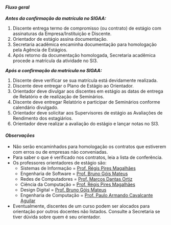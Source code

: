 
#### _**Fluxo geral**_

**_Antes da confirmação da matrícula no SIGAA:_**

1.  Discente entrega termo de compromisso (ou contrato) de estágio com assinaturas da Empresa/Instituição e Discente.
2.  Orientador de estágio assina documentação.
3.  Secretaria acadêmica encaminha documentação para homologação pela Agência de Estágios.
4.  Após retorno da documentação homologada, Secretaria acadêmica procede a matrícula da atividade no SI3.

**_Após a confirmação da matrícula no SIGAA:_**

1.  Discente deve verificar se sua matrícula está devidamente realizada.
2.  Discente deve entregar o Plano de Estágio ao Orientador.
3.  Orientador deve divulgar aos discentes em estágio as datas de entrega de Relatório e de realização de Seminários.
4.  Discente deve entregar Relatório e participar de Seminários conforme calendário divulgado.
5.  Orientador deve solicitar aos Supervisores de estágio as Avaliações de Rendimento dos estagiários.
6.  Orientador deve realizar a avaliação do estágio e lançar notas no SI3.

#### _**Observações**_

*   Não serão encaminhados para homologação os contratos que estiverem com erros ou de empresas não conveniadas.
*   Para saber o que é verificado nos contratos, leia a lista de conferência.
*   Os professores orientadores de estágio são:
    *   Sistemas de Informação = [Prof. Régis Pires Magalhães](https://www.quixada.ufc.br/docente/regis-pires-magalhaes/)
    *   Engenharia de Software = [Prof. Bruno Góis Mateus](https://www.quixada.ufc.br/docente/bruno-gois-mateus/)
    *   Redes de Computadores = [Prof. Marcos Dantas Ortiz](https://www.quixada.ufc.br/docente/marcos-dantas-ortiz/)
    *   Ciência da Computação = [Prof. Régis Pires Magalhães](https://www.quixada.ufc.br/docente/regis-pires-magalhaes/)
    *   Design Digital = [Prof. Bruno Góis Mateus](https://www.quixada.ufc.br/docente/bruno-gois-mateus/)
    *   Engenharia de Computação = [Prof. Paulo Armando Cavalcante Aguilar](https://www.quixada.ufc.br/docente/paulo-armando-cavalcante-aguilar/)
*   Eventualmente, discentes de um curso podem ser alocados para orientação por outros docentes não listados. Consulte a Secretaria se tiver dúvida sobre quem é seu orientador.
